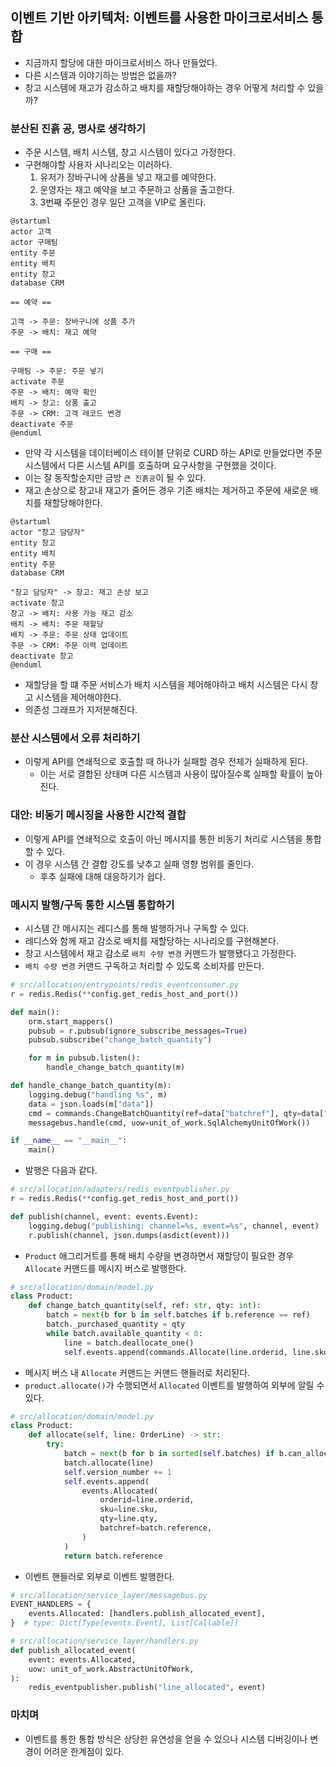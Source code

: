 ## 이벤트 기반 아키텍처: 이벤트를 사용한 마이크로서비스 통합

- 지금까지 할당에 대한 마이크로서비스 하나 만들었다.
- 다른 시스템과 이야기하는 방법은 없을까?
- 창고 시스템에 재고가 감소하고 배치를 재할당해야하는 경우 어떻게 처리할 수 있을까?

### 분산된 진흙 공, 명사로 생각하기

- 주문 시스템, 배치 시스템, 창고 시스템이 있다고 가정한다.
- 구현해야할 사용자 시나리오는 이러하다.
  1. 유저가 장바구니에 상품을 넣고 재고를 예약한다.
  2. 운영자는 재고 예약을 보고 주문하고 상품을 출고한다.
  3. 3번째 주문인 경우 일단 고객을 VIP로 올린다.

```uml
@startuml
actor 고객
actor 구매팀
entity 주문
entity 배치
entity 창고
database CRM

== 예약 ==

고객 -> 주문: 장바구니에 상품 추가
주문 -> 배치: 재고 예약

== 구매 ==

구매팀 -> 주문: 주문 넣기
activate 주문
주문 -> 배치: 예약 확인
배치 -> 창고: 상품 출고
주문 -> CRM: 고객 레코드 변경
deactivate 주문
@enduml
```

- 만약 각 시스템을 데이터베이스 테이블 단위로 CURD 하는 API로 만들었다면 주문 시스템에서 다른 시스템 API를 호출하며 요구사항을 구현했을 것이다.
- 이는 잘 동작할순지만 금방 `큰 진흙공`이 될 수 있다.
- 재고 손상으로 창고내 재고가 줄어든 경우 기존 배치는 제거하고 주문에 새로운 배치를 재할당해야한다.

```uml
@startuml
actor "창고 담당자"
entity 창고
entity 배치
entity 주문
database CRM

"창고 담당자" -> 창고: 재고 손상 보고
activate 창고
창고 -> 배치: 사용 가능 재고 감소
배치 -> 배치: 주문 재할당
배치 -> 주문: 주문 상태 업데이트
주문 -> CRM: 주문 이력 업데이트
deactivate 창고
@enduml
```

- 재할당을 할 떄 주문 서비스가 배치 시스템을 제어해야하고 배치 시스템은 다시 창고 시스템을 제어해야한다.
- 의존성 그래프가 지저분해진다.

### 분산 시스템에서 오류 처리하기

- 이렇게 API를 연쇄적으로 호출할 때 하나가 실패할 경우 전체가 실패하게 된다.
  - 이는 서로 결합된 상태며 다른 시스템과 사용이 많아질수록 실패할 확률이 높아진다.

### 대안: 비동기 메시징을 사용한 시간적 결합

- 이렇게 API를 연쇄적으로 호출이 아닌 메시지를 통한 비동기 처리로 시스템을 통합할 수 있다.
- 이 경우 시스템 간 결합 강도를 낮추고 실패 영향 범위를 줄인다.
  - 후추 실패에 대해 대응하기가 쉽다.

### 메시지 발행/구독 통한 시스템 통합하기

- 시스템 간 메시지는 레디스를 통해 발행하거나 구독할 수 있다.
- 레디스와 함께 재고 감소로 배치를 재할당하는 시나리오를 구현해본다.
- 창고 시스템에서 재고 감소로 `배치 수량 변경` 커맨드가 발행됐다고 가정한다.
- `배치 수량 변경` 커맨드 구독하고 처리할 수 있도록 소비자를 만든다.

```python
# src/allocation/entrypoints/redis_eventconsumer.py
r = redis.Redis(**config.get_redis_host_and_port())

def main():
    orm.start_mappers()
    pubsub = r.pubsub(ignore_subscribe_messages=True)
    pubsub.subscribe("change_batch_quantity")

    for m in pubsub.listen():
        handle_change_batch_quantity(m)

def handle_change_batch_quantity(m):
    logging.debug("handling %s", m)
    data = json.loads(m["data"])
    cmd = commands.ChangeBatchQuantity(ref=data["batchref"], qty=data["qty"])
    messagebus.handle(cmd, uow=unit_of_work.SqlAlchemyUnitOfWork())

if __name__ == "__main__":
    main()
```

- 발행은 다음과 같다.

```python
# src/allocation/adapters/redis_eventpublisher.py 
r = redis.Redis(**config.get_redis_host_and_port())

def publish(channel, event: events.Event):
    logging.debug("publishing: channel=%s, event=%s", channel, event)
    r.publish(channel, json.dumps(asdict(event)))
```

- `Product` 애그리거트를 통해 배치 수량을 변경하면서 재할당이 필요한 경우 `Allocate` 커맨드를 메시지 버스로 발행한다. 

```python
# src/allocation/domain/model.py
class Product:
    def change_batch_quantity(self, ref: str, qty: int):
        batch = next(b for b in self.batches if b.reference == ref)
        batch._purchased_quantity = qty
        while batch.available_quantity < 0:
            line = batch.deallocate_one()
            self.events.append(commands.Allocate(line.orderid, line.sku, line.qty))
```

- 메시지 버스 내 `Allocate` 커맨드는 커맨드 핸들러로 처리된다.
- `product.allocate()`가 수행되면서 `Allocated` 이벤트를 발행하여 외부에 알릴 수 있다.

```python
# src/allocation/domain/model.py
class Product:
    def allocate(self, line: OrderLine) -> str:
        try:
            batch = next(b for b in sorted(self.batches) if b.can_allocate(line))
            batch.allocate(line)
            self.version_number += 1
            self.events.append(
                events.Allocated(
                    orderid=line.orderid,
                    sku=line.sku,
                    qty=line.qty,
                    batchref=batch.reference,
                )
            )
            return batch.reference
```

- 이벤트 핸들러로 외부로 이벤트 발행한다.

```python
# src/allocation/service_layer/messagebus.py 
EVENT_HANDLERS = {
    events.Allocated: [handlers.publish_allocated_event],
}  # type: Dict[Type[events.Event], List[Callable]]

# src/allocation/service_layer/handlers.py
def publish_allocated_event(
    event: events.Allocated,
    uow: unit_of_work.AbstractUnitOfWork,
):
    redis_eventpublisher.publish("line_allocated", event)
```

### 마치며

- 이벤트를 통한 통합 방식은 상당한 유연성을 얻을 수 있으나 시스템 디버깅이나 변경이 어려운 한계점이 있다.
